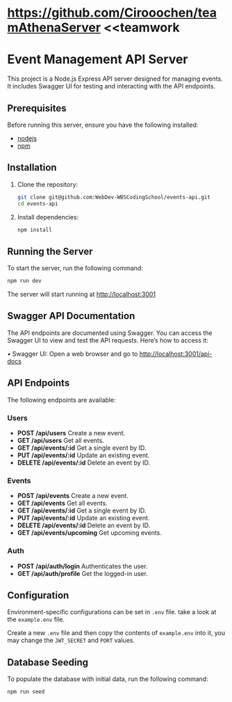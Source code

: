 # https://github.com/Cirooochen/teamAthenaServer <<teamwork

# Event Management API Server

This project is a Node.js Express API server designed for managing events. It includes Swagger UI for testing and interacting with the API endpoints.

## Prerequisites

Before running this server, ensure you have the following installed:

- [nodejs](https://nodejs.org/)
- [npm](https://www.npmjs.com/)

## Installation

1. Clone the repository:

   ```bash
   git clone git@github.com:WebDev-WBSCodingSchool/events-api.git
   cd events-api
   ```

2. Install dependencies:

   ```bash
   npm install
   ```

## Running the Server

To start the server, run the following command:

```bash
npm run dev
```

The server will start running at [http://localhost:3001](http://localhost:3001)

## Swagger API Documentation

The API endpoints are documented using Swagger. You can access the Swagger UI to view and test the API requests. Here’s how to access it:

• Swagger UI: Open a web browser and go to [http://localhost:3001/api-docs](http://localhost:3001/api-docs)

## API Endpoints

The following endpoints are available:

### Users

- **POST /api/users** Create a new event.
- **GET /api/users** Get all events.
- **GET /api/events/:id** Get a single event by ID.
- **PUT /api/events/:id** Update an existing event.
- **DELETE /api/events/:id** Delete an event by ID.

### Events

- **POST /api/events** Create a new event.
- **GET /api/events** Get all events.
- **GET /api/events/:id** Get a single event by ID.
- **PUT /api/events/:id** Update an existing event.
- **DELETE /api/events/:id** Delete an event by ID.
- **GET /api/events/upcoming** Get upcoming events.

### Auth

- **POST /api/auth/login** Authenticates the user.
- **GET /api/auth/profile** Get the logged-in user.

## Configuration

Environment-specific configurations can be set in `.env` file. take a look at the `example.env` file.

Create a new `.env` file and then copy the contents of `example.env` into it, you may change the `JWT_SECRET` and `PORT` values.

## Database Seeding

To populate the database with initial data, run the following command:

```bash
npm run seed
```
